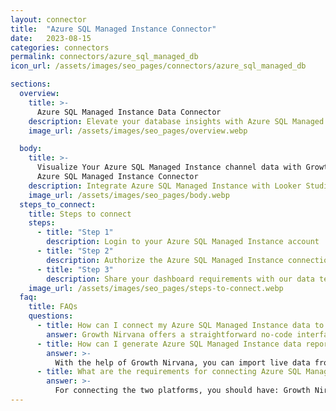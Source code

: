 ```yaml
---
layout: connector
title:  "Azure SQL Managed Instance Connector"
date:   2023-08-15
categories: connectors
permalink: connectors/azure_sql_managed_db
icon_url: /assets/images/seo_pages/connectors/azure_sql_managed_db

sections:
  overview:
    title: >-
      Azure SQL Managed Instance Data Connector
    description: Elevate your database insights with Azure SQL Managed Instance integration. Seamlessly merge Azure SQL Managed Instance's capabilities with Looker Studio's analytical prowess, transforming raw data into actionable insights that drive strategic decisions.
    image_url: /assets/images/seo_pages/overview.webp

  body:
    title: >-
      Visualize Your Azure SQL Managed Instance channel data with Growth Nirvana's
      Azure SQL Managed Instance Connector
    description: Integrate Azure SQL Managed Instance with Looker Studio and amplify your decision-making capabilities.
    image_url: /assets/images/seo_pages/body.webp
  steps_to_connect:
    title: Steps to connect
    steps:
      - title: "Step 1"
        description: Login to your Azure SQL Managed Instance account
      - title: "Step 2"
        description: Authorize the Azure SQL Managed Instance connection to send data to Growth Nirvana
      - title: "Step 3"
        description: Share your dashboard requirements with our data team. We will build the report for you.
    image_url: /assets/images/seo_pages/steps-to-connect.webp
  faq:
    title: FAQs
    questions:
      - title: How can I connect my Azure SQL Managed Instance data to Google Data Studio/Looker Studio?
        answer: Growth Nirvana offers a straightforward no-code interface to connect to Azure SQL Managed Instance data sources.
      - title: How can I generate Azure SQL Managed Instance data reports in Looker Studio?
        answer: >-
          With the help of Growth Nirvana, you can import live data from Azure SQL Managed Instance into Looker Studio. These data can be viewed in charts, tables, and dashboards to generate branded reports that can be shared instantly.
      - title: What are the requirements for connecting Azure SQL Managed Instance and Looker Studio?
        answer: >-
          For connecting the two platforms, you should have: Growth Nirvana Account and Azure SQL Managed Instance Ads Account
---
```

